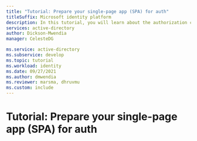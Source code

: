 ```yaml
---
title: "Tutorial: Prepare your single-page app (SPA) for auth"
titleSuffix: Microsoft identity platform
description: In this tutorial, you will learn about the authorization code flow in a React single-page application
services: active-directory
author: Dickson-Mwendia
manager: CelesteDG

ms.service: active-directory
ms.subservice: develop
ms.topic: tutorial
ms.workload: identity
ms.date: 09/27/2021
ms.author: dmwendia
ms.reviewer: marsma, dhruvmu
ms.custom: include
---
```


# Tutorial: Prepare your single-page app (SPA) for auth